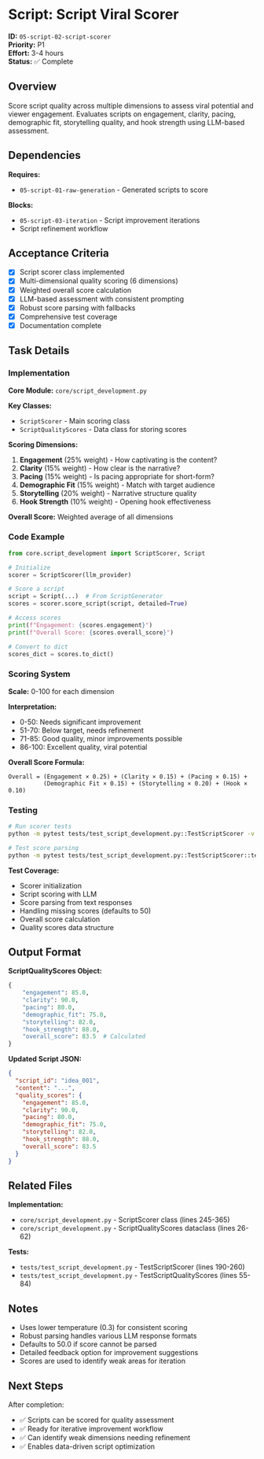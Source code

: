 # Script: Script Viral Scorer

**ID:** `05-script-02-script-scorer`  
**Priority:** P1  
**Effort:** 3-4 hours  
**Status:** ✅ Complete

## Overview

Score script quality across multiple dimensions to assess viral potential and viewer engagement. Evaluates scripts on engagement, clarity, pacing, demographic fit, storytelling quality, and hook strength using LLM-based assessment.

## Dependencies

**Requires:**
- `05-script-01-raw-generation` - Generated scripts to score

**Blocks:**
- `05-script-03-iteration` - Script improvement iterations
- Script refinement workflow

## Acceptance Criteria

- [x] Script scorer class implemented
- [x] Multi-dimensional quality scoring (6 dimensions)
- [x] Weighted overall score calculation
- [x] LLM-based assessment with consistent prompting
- [x] Robust score parsing with fallbacks
- [x] Comprehensive test coverage
- [x] Documentation complete

## Task Details

### Implementation

**Core Module:** `core/script_development.py`

**Key Classes:**
- `ScriptScorer` - Main scoring class
- `ScriptQualityScores` - Data class for storing scores

**Scoring Dimensions:**
1. **Engagement** (25% weight) - How captivating is the content?
2. **Clarity** (15% weight) - How clear is the narrative?
3. **Pacing** (15% weight) - Is pacing appropriate for short-form?
4. **Demographic Fit** (15% weight) - Match with target audience
5. **Storytelling** (20% weight) - Narrative structure quality
6. **Hook Strength** (10% weight) - Opening hook effectiveness

**Overall Score:** Weighted average of all dimensions

### Code Example

```python
from core.script_development import ScriptScorer, Script

# Initialize
scorer = ScriptScorer(llm_provider)

# Score a script
script = Script(...)  # From ScriptGenerator
scores = scorer.score_script(script, detailed=True)

# Access scores
print(f"Engagement: {scores.engagement}")
print(f"Overall Score: {scores.overall_score}")

# Convert to dict
scores_dict = scores.to_dict()
```

### Scoring System

**Scale:** 0-100 for each dimension

**Interpretation:**
- 0-50: Needs significant improvement
- 51-70: Below target, needs refinement
- 71-85: Good quality, minor improvements possible
- 86-100: Excellent quality, viral potential

**Overall Score Formula:**
```
Overall = (Engagement × 0.25) + (Clarity × 0.15) + (Pacing × 0.15) + 
          (Demographic Fit × 0.15) + (Storytelling × 0.20) + (Hook × 0.10)
```

### Testing

```bash
# Run scorer tests
python -m pytest tests/test_script_development.py::TestScriptScorer -v

# Test score parsing
python -m pytest tests/test_script_development.py::TestScriptScorer::test_parse_scores -v
```

**Test Coverage:**
- Scorer initialization
- Script scoring with LLM
- Score parsing from text responses
- Handling missing scores (defaults to 50)
- Overall score calculation
- Quality scores data structure

## Output Format

**ScriptQualityScores Object:**
```python
{
    "engagement": 85.0,
    "clarity": 90.0,
    "pacing": 80.0,
    "demographic_fit": 75.0,
    "storytelling": 82.0,
    "hook_strength": 88.0,
    "overall_score": 83.5  # Calculated
}
```

**Updated Script JSON:**
```json
{
  "script_id": "idea_001",
  "content": "...",
  "quality_scores": {
    "engagement": 85.0,
    "clarity": 90.0,
    "pacing": 80.0,
    "demographic_fit": 75.0,
    "storytelling": 82.0,
    "hook_strength": 88.0,
    "overall_score": 83.5
  }
}
```

## Related Files

**Implementation:**
- `core/script_development.py` - ScriptScorer class (lines 245-365)
- `core/script_development.py` - ScriptQualityScores dataclass (lines 26-62)

**Tests:**
- `tests/test_script_development.py` - TestScriptScorer (lines 190-260)
- `tests/test_script_development.py` - TestScriptQualityScores (lines 55-84)

## Notes

- Uses lower temperature (0.3) for consistent scoring
- Robust parsing handles various LLM response formats
- Defaults to 50.0 if score cannot be parsed
- Detailed feedback option for improvement suggestions
- Scores are used to identify weak areas for iteration

## Next Steps

After completion:
- ✅ Scripts can be scored for quality assessment
- ✅ Ready for iterative improvement workflow
- ✅ Can identify weak dimensions needing refinement
- ✅ Enables data-driven script optimization
